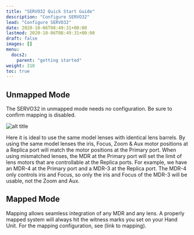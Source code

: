 ```yaml
---
title: "SERVO32 Quick Start Guide"
description: "Configure SERVO32"
lead: "Configure SERVO32"
date: 2020-10-06T08:49:31+00:00
lastmod: 2020-10-06T08:49:31+00:00
draft: false
images: []
menu:
  docs2:
    parent: "getting started"
weight: 310
toc: true
---
```



## Unmapped Mode

The SERVO32 in unmapped mode needs no configuration. Be sure to confirm mapping is disabled.

<img src="/images/s32/s32overview.png" title="SERVO32 In Action" alt="alt title"/>

Here it is ideal to use the same model lenses with identical lens barrels. By using the same model lenses the iris, Focus, Zoom & Aux motor positions at a Replica port will match the motor positions at the Primary port. When using mismatched lenses, the MDR at the Primary port will set the limit of lens motors that are controllable at the Replica ports. For example, we have an MDR-4 at the Primary port and a MDR-3 at the Replica port. The MDR-4 only controls iris and Focus, so only the iris and Focus of the MDR-3 will be usable, not the Zoom and Aux.

## Mapped Mode

Mapping allows seamless integration of any MDR and any lens. A properly mapped system will always hit the witness marks you set on your Hand Unit. For the mapping configuration, see (link to mapping).
